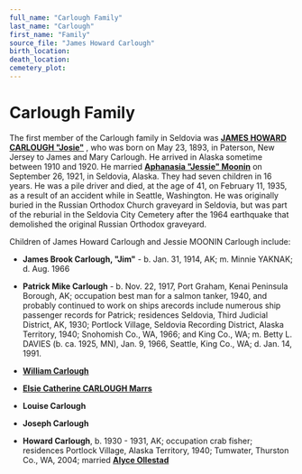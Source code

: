 ```yaml
---
full_name: "Carlough Family"
last_name: "Carlough"
first_name: "Family"
source_file: "James Howard Carlough"
birth_location:
death_location:
cemetery_plot: 
---
```

# Carlough Family

The first member of the Carlough family in Seldovia was [**JAMES HOWARD CARLOUGH "Josie"**](../_people/Carlough_James_Howard.md) , who was born on May 23, 1893, in Paterson,
New Jersey to James and Mary Carlough. He arrived in Alaska sometime
between 1910 and 1920. He married [**Aphanasia "Jessie" Moonin**](../_people/Barnhardt_Jessie_Moonin.md) on September 26,
1921, in Seldovia, Alaska. They had seven children in 16 years. He was a
pile driver and died, at the age of 41, on February 11, 1935, as a result of an accident while in
Seattle, Washington. He was originally buried in the
Russian Orthodox Church graveyard in Seldovia, but was part of the
reburial in the Seldovia City Cemetery after the 1964 earthquake that
demolished the original Russian Orthodox graveyard.

Children of James Howard Carlough and Jessie MOONIN Carlough include:

- **James Brook Carlough, "Jim"** - b. Jan. 31, 1914, AK; m. Minnie YAKNAK; d. Aug. 1966

- **Patrick Mike Carlough** -  b. Nov. 22, 1917, Port Graham, Kenai Peninsula Borough, AK; occupation best man for a salmon tanker, 1940, and probably continued to work on ships arecords include numerous ship passenger records for Patrick; residences Seldovia, Third Judicial District, AK, 1930; Portlock Village, Seldovia Recording District, Alaska Territory, 1940; Snohomish Co., WA, 1966; and King Co., WA; m. Betty L. DAVIES (b. ca. 1925, MN), Jan. 9, 1966, Seattle, King Co., WA; d. Jan. 14, 1991.

- [**William Carlough**](../_people/Carlough_William_A.md)

- [**Elsie Catherine CARLOUGH Marrs**](../_people/Marrs_Elsie_Catherine_Carlough.md)

- **Louise Carlough**

- **Joseph Carlough**

- **Howard Carlough**, b. 1930 - 1931, AK; occupation crab fisher; residences Portlock Village, Alaska Territory, 1940; Tumwater, Thurston Co., WA, 2004; married [**Alyce Ollestad**](../_people/Carlough_Alice_Ollestadt.md)






